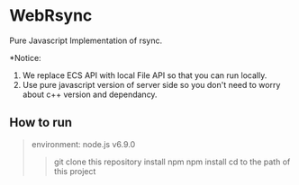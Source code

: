 # WebRsync

Pure Javascript Implementation of rsync.

*Notice: 

1. We replace ECS API with local File API so that you can run locally.
2. Use pure javascript version of server side so you don't need to worry about c++ version and dependancy.

## How to run
> environment: node.js v6.9.0
>> git clone this repository
>> install npm
>> npm install
>> cd to the path of this project
